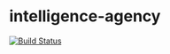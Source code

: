 # intelligence-agency
[![Build Status](https://travis-ci.org/MarcinCz/intelligence-agency.svg?branch=master)](https://travis-ci.org/MarcinCz/intelligence-agency)
